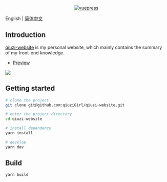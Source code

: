 <p align="center">
  <a href="https://github.com/vuejs/vuepress">
    <img src="https://img.shields.io/badge/vuepress-1.4.0-brightgreen.svg" alt="vuepress" >
  </a>
</p>

English | [简体中文](./README.zh-CN.md)

## Introduction

[qiuzi-website](https://github.com/qiuziGirl/qiuzi-website) is my personal website, which mainly contains the summary of my front-end knowledge.

- [Preview](https://www.qiuzi.fun/)

![](https://qiuzi-blog.oss-cn-shenzhen.aliyuncs.com/site-preview.png)

## Getting started

```bash
# clone the project 
git clone git@github.com:qiuziGirl/qiuzi-website.git

# enter the project directory
cd qiuzi-website

# install dependency
yarn install

# develop
yarn dev
```

## Build

```bash
yarn build
```